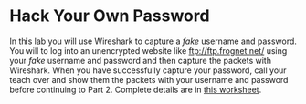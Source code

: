 # Hack Your Own Password
In this lab you will use Wireshark to capture a *fake* username and password. You will to log into an unencrypted website like ftp://ftp.frognet.net/ using your *fake* username and password and then capture the packets with Wireshark. When you have successfully capture your password, call your teach over and show them the packets with your username and password before continuing to Part 2.
Complete details are in [this worksheet](https://drive.google.com/file/d/0Bz2ZkT6qWPYTbjRqbm5MQ2FGQU0/view?usp=sharing).
